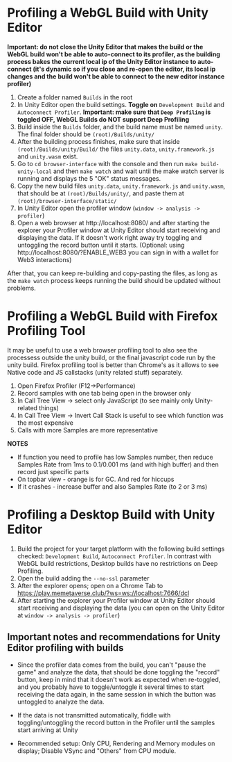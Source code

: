 # Profiling a WebGL Build with Unity Editor
**Important: do not close the Unity Editor that makes the build or the WebGL build won't be able to auto-connect to its profiler, as the building process bakes the current local ip of the Unity Editor instance to auto-connect (it's dynamic so if you close and re-open the editor, its local ip changes and the build won't be able to connect to the new editor instance profiler)**

1. Create a folder named `Builds` in the root
2. In Unity Editor open the build settings. **Toggle on** `Development Build` and `Autoconnect Profiler`. **Important: make sure that `Deep Profiling` is toggled OFF, WebGL Builds do NOT support Deep Profiling**
3. Build inside the `Builds` folder, and the build name must be named `unity`. The final folder should be `(root)/Builds/unity/`
4. After the building process finishes, make sure that inside `(root)/Builds/unity/Build/` the files `unity.data`, `unity.framework.js` and `unity.wasm` exist.
5. Go to `cd browser-interface` with the console and then run `make build-unity-local` and then `make watch` and wait until the make watch server is running and displays the 5 "OK" status messages.
6. Copy the new build files `unity.data`, `unity.framework.js` and `unity.wasm`, that should be at `(root)/Builds/unity/`, and paste them at `(root)/browser-interface/static/`
7. In Unity Editor open the profiler window (`window -> analysis -> profiler`)
8. Open a web browser at http://localhost:8080/ and after starting the explorer your Profiler window at Unity Editor should start receiving and displaying the data. If it doesn't work right away try toggling and untoggling the record button until it starts. (Optional: using http://localhost:8080/?ENABLE_WEB3 you can sign in with a wallet for Web3 interactions)

After that, you can keep re-building and copy-pasting the files, as long as the `make watch` process keeps running the build should be updated without problems.

# Profiling a WebGL Build with Firefox Profiling Tool
It may be useful to use a web browser profiling tool to also see the processess outside the unity build, or the final javascript code run by the unity build.
Firefox profiling tool is better than Chrome's as it allows to see Native code and JS callstacks (unity related stuff) separately.

1. Open Firefox Profiler (F12→Performance)
2. Record samples with one tab being open in the browser only
3. In Call Tree View → select only JavaScript (to see mainly only Unity-related things)
4. In Call Tree View → Invert Call Stack is useful to see which function was the most expensive
5. Calls with more Samples are more representative

**NOTES**
- If function you need to profile has low Samples number, then reduce Samples Rate from 1ms to 0.1/0.001 ms (and with high buffer) and then record just specific parts
- On topbar view - orange is for GC. And red for hiccups
- If it crashes - increase buffer and also Samples Rate (to 2 or 3 ms)

# Profiling a Desktop Build with Unity Editor

1. Build the project for your target platform with the following build settings checked: `Development Build`, `Autoconnect Profiler`. In contrast with WebGL build restrictions, Desktop builds have no restrictions on Deep Profiling.
2. Open the build adding the `--no-ssl` parameter
3. After the explorer opens; open on a Chrome Tab to https://play.memetaverse.club/?ws=ws://localhost:7666/dcl
4. After starting the explorer your Profiler window at Unity Editor should start receiving and displaying the data (you can open on the Unity Editor at `window -> analysis -> profiler`)

## Important notes and recommendations for Unity Editor profiling with builds

- Since the profiler data comes from the build, you can't "pause the game" and analyze the data, that should be done toggling the "record" button, keep in mind that it doesn't work as expected when re-toggled, and you probably have to toggle/untoggle it several times to start receiving the data again, in the same session in which the button was untoggled to analyze the data.

- If the data is not transmitted automatically, fiddle with toggling/untoggling the record button in the Profiler until the samples start arriving at Unity

- Recommended setup: Only CPU, Rendering and Memory modules on display; Disable VSync and "Others" from CPU module.
